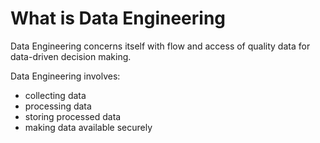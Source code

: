 # What is Data Engineering

Data Engineering concerns itself with flow and access of quality data for
data-driven decision making.

Data Engineering involves:
  * collecting data
  * processing data
  * storing processed data
  * making data available securely

